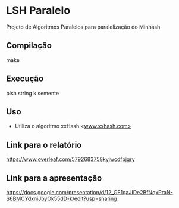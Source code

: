# LSH Paralelo

Projeto de Algoritmos Paralelos para paralelização do Minhash

## Compilação

make

## Execução

plsh string k semente

## Uso

- Utiliza o algoritmo xxHash <www.xxhash.com>

## Link para o relatório

https://www.overleaf.com/5792683758kyjwcdfpjgry

## Link para a apresentação

https://docs.google.com/presentation/d/12_GF1qaJIDe2BfNqxPraN-S6BMCYdxniJbyOk55dD-k/edit?usp=sharing

